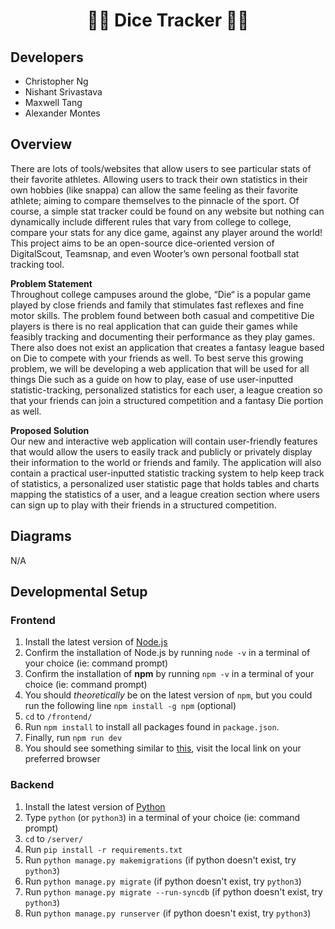 <h1 align="center">🥤🎲 Dice Tracker 🎲🥤</h1>

## Developers
- Christopher Ng
- Nishant Srivastava
- Maxwell Tang
- Alexander Montes

## Overview    
There are lots of tools/websites that allow users to see particular stats of their favorite athletes. Allowing users to track their own statistics in their own hobbies (like snappa) can allow the same feeling as their favorite athlete; aiming to compare themselves to the pinnacle of the sport. Of course, a simple stat tracker could be found on any website but nothing can dynamically include different rules that vary from college to college, compare your stats for any dice game, against any player around the world! This project aims to be an open-source dice-oriented version of DigitalScout, Teamsnap, and even Wooter’s own personal football stat tracking tool.

<b>Problem Statement</b>
<br>
Throughout college campuses around the globe, “Die“ is a popular game played by close friends and family that stimulates fast reflexes and fine motor skills. The problem found between both casual and competitive Die players is there is no real application that can guide their games while feasibly tracking and documenting their performance as they play games. There also does not exist an application that creates a fantasy league based on Die to compete with your friends as well. To best serve this growing problem, we will be developing a web application that will be used for all things Die such as a guide on how to play, ease of use user-inputted statistic-tracking, personalized statistics for each user, a league creation so that your friends can join a structured competition and a fantasy Die portion as well.

<b>Proposed Solution</b>
<br>
Our new and interactive web application will contain user-friendly features that would allow the users to easily track and publicly or privately display their information to the world or friends and family. The application will also contain a practical user-inputted statistic tracking system to help keep track of statistics, a personalized user statistic page that holds tables and charts mapping the statistics of a user, and a league creation section where users can sign up to play with their friends in a structured competition.

## Diagrams
N/A

## Developmental Setup
### Frontend
1. Install the latest version of [Node.js](https://nodejs.org/en/)
2. Confirm the installation of Node.js by running `node -v` in a terminal of your choice (ie: command prompt)
3. Confirm the installation of **npm** by running `npm -v` in a terminal of your choice (ie: command prompt)
4. You should *theoretically* be on the latest version of `npm`, but you could run the following line `npm install -g npm` (optional)
5. `cd` to `/frontend/`
6. Run `npm install` to install all packages found in `package.json`.
7. Finally, run `npm run dev`
8. You should see something similar to [this](https://prnt.sc/1vmlcou), visit the local link on your preferred browser

### Backend
1. Install the latest version of [Python](https://www.python.org/downloads/)
2. Type `python` (or `python3`) in a terminal of your choice (ie: command prompt)
3. `cd` to `/server/`
4. Run `pip install -r requirements.txt`
5. Run `python manage.py makemigrations` (if python doesn't exist, try `python3`)
6. Run `python manage.py migrate` (if python doesn't exist, try `python3`)
7. Run `python manage.py migrate --run-syncdb` (if python doesn't exist, try `python3`)
8. Run `python manage.py runserver` (if python doesn't exist, try `python3`)